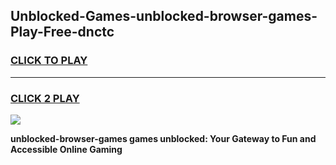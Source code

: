 
## Unblocked-Games-unblocked-browser-games-Play-Free-dnctc
<h3>
<a href="https://premium76.site?title=unblocked-browser-games&ref=10A">CLICK TO PLAY</a></h3>
<hr>

<h3>
<a href="https://premium76.site?title=unblocked-browser-games&ref=10A">CLICK 2 PLAY</a>
  
</h3>

<a href="https://premium76.site?title=unblocked-browser-games&ref=10A"><img src="https://clearcache.store/games.png"></a>


**unblocked-browser-games games unblocked: Your Gateway to Fun and Accessible Online Gaming**
